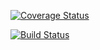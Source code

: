 [![Coverage Status](https://coveralls.io/repos/github/chamaconekt/accounting/badge.svg?branch=master)](https://coveralls.io/github/chamaconekt/accounting?branch=master)

[![Build Status](https://travis-ci.org/chamaconekt/accounting.svg?branch=master)](https://travis-ci.org/chamaconekt/accounting)